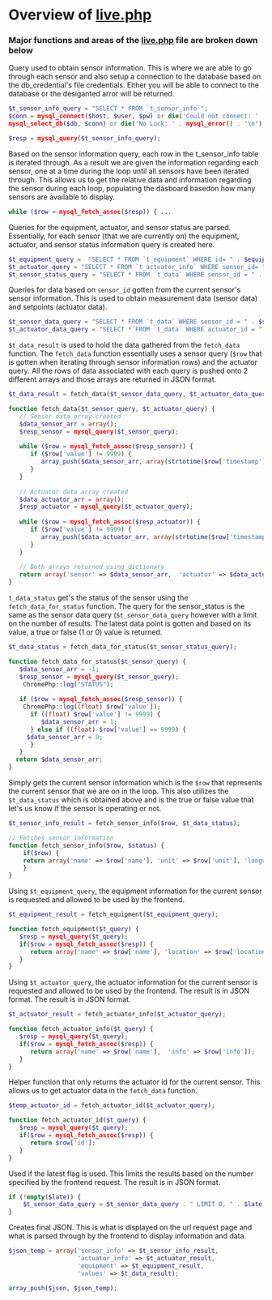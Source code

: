 # Overview of [live.php](/live.php)
### Major functions and areas of the [live.php](/live.php) file are broken down below 


Query used to obtain sensor information. This is where we are able to go through each sensor and also setup a connection to the database based on the db_credential's file credentials. Either you will be able to connect to the database or the desiganted arror will be returned.
```php
$t_sensor_info_query = "SELECT * FROM `t_sensor_info`";
$conn = mysql_connect($host, $user, $pw) or die('Could not connect: ' . mysql_error());
mysql_select_db($db, $conn) or die('No Luck: ' . mysql_error() . "\n");

$resp = mysql_query($t_sensor_info_query);
```
Based on the sensor information query, each row in the t_sensor_info table is iterated through. As a result we are given the information regarding each sensor, one at a time during the loop until all sensors have been iterated through. This allows us to get the relative data and information regarding the sensor during each loop,  populating the dasboard basedon how many sensors are available to display.
```php
while ($row = mysql_fetch_assoc($resp)) { ...
```

Queries for the equipment, actuator, and sensor status are parsed. Essentially, for each sensor (that we are currently on) the equipment, actuator, and sensor status information query is created here.
```php
$t_equipment_query =  "SELECT * FROM `t_equipment` WHERE id= " . $equipment_id;
$t_actuator_query = "SELECT * FROM `t_actuator_info` WHERE sensor_id= " . $sensor_id;  
$t_sensor_status_query = "SELECT * FROM `t_data` WHERE sensor_id = " . $sensor_id  . " ORDER BY `timestamp` DESC" . " LIMIT 0, 1";
```

Queries for data based on `sensor_id` gotten from the current sensor's sensor information. This is used to obtain measurement data (sensor data) and setpoints (actuator data). 
```php
$t_sensor_data_query = "SELECT * FROM `t_data` WHERE sensor_id = " . $sensor_id; 
$t_actuator_data_query = "SELECT * FROM `t_data` WHERE actuator_id = " . $temp_actuator_id;
```

`$t_data_result` is used to hold the data gathered from the `fetch_data` function. The `fetch_data` function essentially uses a sensor query (`$row` that is gotten when iterating through sensor information rows) and the actuator query. All the rows of data associated with each query is pushed onto 2 different arrays and those arrays are returned in JSON format. 
```php
$t_data_result = fetch_data($t_sensor_data_query, $t_actuator_data_query);
```
```php
function fetch_data($t_sensor_query, $t_actuator_query) {
   // Sensor data array created
   $data_sensor_arr = array();
   $resp_sensor = mysql_query($t_sensor_query);
   
   while ($row = mysql_fetch_assoc($resp_sensor)) {
      if ($row['value'] != 9999) {
         array_push($data_sensor_arr, array(strtotime($row['timestamp'])*1000, (float) ($row['value'])));
      }
   }
   
   // Actuator data array created
   $data_actuator_arr = array();
   $resp_actuator = mysql_query($t_actuator_query);
   
   while ($row = mysql_fetch_assoc($resp_actuator)) {
      if ($row['value'] != 9999) {
         array_push($data_actuator_arr, array(strtotime($row['timestamp'])*1000, (float) ($row['value'])));
      }
   }
   
   // Both arrays returned using dictionary
   return array('sensor' => $data_sensor_arr,  'actuator' => $data_actuator_arr);
}
```

`t_data_status` get's the status of the sensor using the `fetch_data_for_status` function. The query for the sensor_status is the same as the sensor data query (`$t_sensor_data_query` however with a limit on the number of results. The latest data point is gotten and based on its value, a true or false (1 or 0) value is returned.
```php
$t_data_status = fetch_data_for_status($t_sensor_status_query);
```
```php
function fetch_data_for_status($t_sensor_query) {
   $data_sensor_arr = -1;
   $resp_sensor = mysql_query($t_sensor_query);
    ChromePhp::log("STATUS");
	
   if ($row = mysql_fetch_assoc($resp_sensor)) {
    ChromePhp::log((float) $row['value']);
      if ((float) $row['value'] != 9999) {
         $data_sensor_arr = 1;
      } else if ((float) $row['value'] == 9999) {
	 $data_sensor_arr = 0;
      }
   }
  return $data_sensor_arr;
}
```

Simply gets the current sensor information which is the `$row` that represents the current sensor that we are on in the loop. This also utilizes the `$t_data_status` which is obtained above and is the true or false value that let's us know if the sensor is operating or not.
```php
$t_sensor_info_result = fetch_sensor_info($row, $t_data_status);
```
```php
// Fetches sensor information
function fetch_sensor_info($row, $status) {
    if($row) {
	return array('name' => $row['name'], 'unit' => $row['unit'], 'longunit' => $row['longunit'], 'info' => $row['info'], 'status' => $status);
    }
}
```

Using `$t_equipment_query`, the equipment information for the current sensor is requested and allowed to be used by the frontend.
```php
$t_equipment_result = fetch_equipment($t_equipment_query);
```
```php
function fetch_equipment($t_query) {
   $resp = mysql_query($t_query);
   if($row = mysql_fetch_assoc($resp)) {
      return array('name' => $row['name'], 'location' => $row['location'], 'info' => $row['info']);
   }
}

```
Using `$t_actuator_query`, the actuator information for the current sensor is requested and allowed to be used by the frontend. The result is in JSON format.  The result is in JSON format.
```php
$t_actuator_result = fetch_actuator_info($t_actuator_query);
```
```php
function fetch_actuator_info($t_query) {
   $resp = mysql_query($t_query);
   if($row = mysql_fetch_assoc($resp)) {
      return array('name' => $row['name'],  'info' => $row['info']);
   }
}
```

Helper function that only returns the actuator id for the current sensor. This allows us to get actuator data in the `fetch_data` function.
```php
$temp_actuator_id = fetch_actuator_id($t_actuator_query);
```
```php
function fetch_actuator_id($t_query) {
   $resp = mysql_query($t_query);
   if($row = mysql_fetch_assoc($resp)) {
      return $row['id'];
   }
}
```

Used if the latest flag is used. This limits the results based on the number specified by the frontend request. The result is in JSON format.
```php
if (!empty($late)) {
	$t_sensor_data_query = $t_sensor_data_query . " LIMIT 0, " . $late;
}
```

Creates final JSON. This is what is displayed on the url request page and what is parsed through by the frontend to display information and data.
```php
$json_temp = array('sensor_info' => $t_sensor_info_result,
				   'actuator_info' => $t_actuator_result,
                   'equipment' => $t_equipment_result,
                   'values' => $t_data_result);

array_push($json, $json_temp);
```
